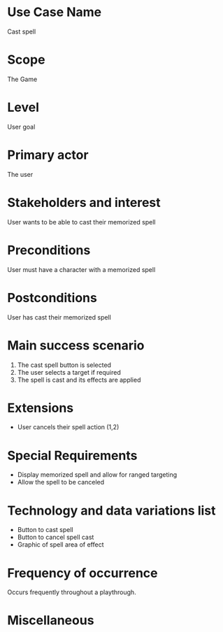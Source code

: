 # Use Case Name
Cast spell

# Scope
The Game

# Level
User goal

# Primary actor
The user

# Stakeholders and interest
User wants to be able to cast their memorized spell

# Preconditions
User must have a character with a memorized spell

# Postconditions
User has cast their memorized spell

# Main success scenario
1. The cast spell button is selected
2. The user selects a target if required
3. The spell is cast and its effects are applied

# Extensions
- User cancels their spell action (1,2)

# Special Requirements
- Display memorized spell and allow for ranged targeting
- Allow the spell to be canceled

# Technology and data variations list
- Button to cast spell
- Button to cancel spell cast
- Graphic of spell area of effect

# Frequency of occurrence
Occurs frequently throughout a playthrough.

# Miscellaneous